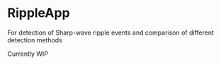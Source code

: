 # RippleApp
For detection of Sharp-wave ripple events and comparison of different detection methods

Currently WIP
